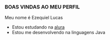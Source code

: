 ### BOAS VINDAS AO MEU PERFIL 

Meu nome é Ezequiel Lucas

- Estou estudando na [alura](https:ww.alura.br)
- Estou me desenvolvendo na linguagens Java
